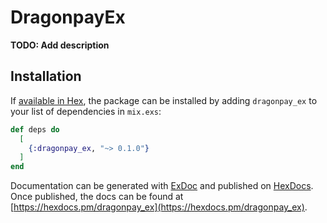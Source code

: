 # DragonpayEx

**TODO: Add description**

## Installation

If [available in Hex](https://hex.pm/docs/publish), the package can be installed
by adding `dragonpay_ex` to your list of dependencies in `mix.exs`:

```elixir
def deps do
  [
    {:dragonpay_ex, "~> 0.1.0"}
  ]
end
```

Documentation can be generated with [ExDoc](https://github.com/elixir-lang/ex_doc)
and published on [HexDocs](https://hexdocs.pm). Once published, the docs can
be found at [https://hexdocs.pm/dragonpay_ex](https://hexdocs.pm/dragonpay_ex).

